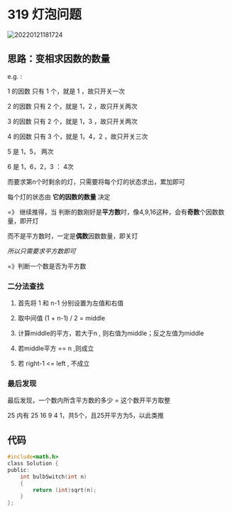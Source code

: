 # 319 灯泡问题

![20220121181724](https://picture-1308922338.cos.ap-guangzhou.myqcloud.com/note/20220121181724.png)

## 思路：变相求因数的数量

e.g. :

1 的因数 只有 1 个，就是 1 ，故只开关一次

2 的因数 只有 2 个，就是 1，2 ，故只开关两次

3 的因数 只有 2 个，就是 1，3 ，故只开关两次

4 的因数 只有 3 个，就是 1，4，2 ，故只开关三次

5 是 1，5， 两次

6 是 1，6，2，3  ： 4次

而要求第n个时剩余的灯，只需要将每个灯的状态求出，累加即可

每个灯的状态由 **它的因数的数量** 决定

=》 继续推得，当 判断的数刚好是**平方数**时，像4,9,16这种，会有**奇数**个因数数量，即开灯

而不是平方数时，一定是**偶数**因数数量，即关灯

*所以只需要求平方数即可*

=》判断一个数是否为平方数

### 二分法查找

1. 首先将 1 和 n-1 分别设置为左值和右值

2. 取中间值 (1 + n-1) / 2 = middle

3. 计算middle的平方，若大于n , 则右值为middle；反之左值为middle

4. 若middle平方 == n ,则成立

5. 若 right-1 <= left , 不成立

### 最后发现

最后发现，一个数内所含平方数的多少 = 这个数开平方取整

25 内有 25 16 9 4 1，共5个，且25开平方为5，以此类推

## 代码

~~~C
#include<math.h> 
class Solution {
public:
    int bulbSwitch(int n) 
    {
        return (int)sqrt(n);
    }
};
~~~
